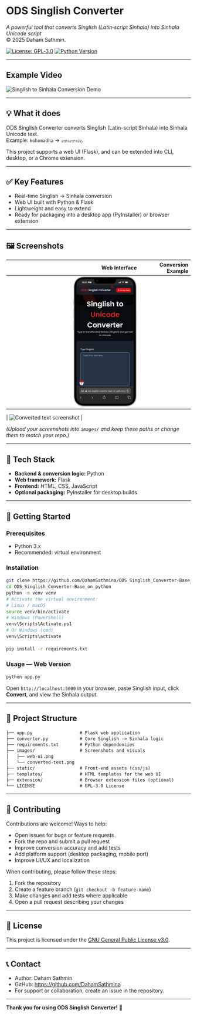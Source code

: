 # ODS Singlish Converter
*A powerful tool that converts Singlish (Latin‑script Sinhala) into Sinhala Unicode script*  
© 2025 Daham Sathmin.

[![License: GPL‑3.0](https://img.shields.io/badge/License-GPL3.0-blue.svg)](https://www.gnu.org/licenses/gpl-3.0.html)
[![Python Version](https://img.shields.io/badge/Python-3.x-required-blue.svg)]()

---

##  Example Video
![Singlish to Sinhala Conversion Demo](Demo/demo.gif)

---

## 💡 What it does
ODS Singlish Converter converts Singlish (Latin-script Sinhala) into Sinhala Unicode text.  
Example: `kohomadha` → `කොහොමද`.

This project supports a web UI (Flask), and can be extended into CLI, desktop, or a Chrome extension.

---

## ✅ Key Features
- Real-time Singlish → Sinhala conversion
- Web UI built with Python & Flask
- Lightweight and easy to extend
- Ready for packaging into a desktop app (PyInstaller) or browser extension

---

## 🖼 Screenshots
| Web Interface | Conversion Example |
|--------------:|-------------------:|
| <img src="Demo/Demo.png" alt="Web UI Screenshot" width="50%"/>

 | ![Converted text screenshot](images/converted-text.png) |

*(Upload your screenshots into `images/` and keep these paths or change them to match your repo.)*

---

## 🧰 Tech Stack
- **Backend & conversion logic:** Python  
- **Web framework:** Flask  
- **Frontend:** HTML, CSS, JavaScript  
- **Optional packaging:** PyInstaller for desktop builds

---

## 🚀 Getting Started
### Prerequisites
- Python 3.x  
- Recommended: virtual environment

### Installation
```bash
git clone https://github.com/DahamSathmina/ODS_Singlish_Converter-Base_on_python.git
cd ODS_Singlish_Converter-Base_on_python
python -m venv venv
# Activate the virtual environment:
# Linux / macOS
source venv/bin/activate
# Windows (PowerShell)
venv\Scripts\Activate.ps1
# Or Windows (cmd)
venv\Scripts\activate

pip install -r requirements.txt
```

### Usage — Web Version
```bash
python app.py
```
Open `http://localhost:5000` in your browser, paste Singlish input, click **Convert**, and view the Sinhala output.


---

## 📁 Project Structure
```
├── app.py                  # Flask web application
├── converter.py            # Core Singlish -> Sinhala logic
├── requirements.txt        # Python dependencies
├── images/                 # Screenshots and visuals
│   ├── web-ui.png
│   └── converted-text.png
├── static/                 # Front-end assets (css/js)
├── templates/              # HTML templates for the web UI
├── extension/              # Browser extension files (optional)
└── LICENSE                 # GPL-3.0 License
```

---

## 🤝 Contributing
Contributions are welcome! Ways to help:
- Open issues for bugs or feature requests
- Fork the repo and submit a pull request
- Improve conversion accuracy and add tests
- Add platform support (desktop packaging, mobile port)
- Improve UI/UX and localization

When contributing, please follow these steps:
1. Fork the repository
2. Create a feature branch (`git checkout -b feature-name`)
3. Make changes and add tests where applicable
4. Open a pull request describing your changes

---

## 📄 License
This project is licensed under the [GNU General Public License v3.0](https://www.gnu.org/licenses/gpl-3.0.html).

---

## 📞 Contact
- Author: Daham Sathmin  
- GitHub: https://github.com/DahamSathmina  
- For support or collaboration, create an issue in the repository.

---

**Thank you for using ODS Singlish Converter!** 🌟
